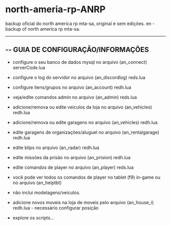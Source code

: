 # north-ameria-rp-ANRP

backup oficial do north america rp mta-sa, original e sem edições.
en - backup of north america rp mta-sa.


----------------------------------------------------------------------------------------
-- GUIA DE CONFIGURAÇÃO/INFORMAÇÔES
----------------------------------------------------------------------------------------

- configure o seu banco de dados mysql no arquivo (an_connect) serverCode.lua

- configure o log do servidor no arquivo (an_discordlog) reds.lua

- configure itens/grupos no arquivo (an_account) redh.lua

- veja/edite comandos admin no arquivo (an_admin) reds.lua

- adicione/remova ou edite veículos da loja no arquivo (an_vehicles) redh.lua

- adicione/remova ou edite garagens no arquivo (an_vehicles) redh.lua

- edite garagens de organizações/aluguel no arquivo (an_rentalgarage) redh.lua

- edite blips no arquivo (an_radar) redh.lua

- edite missões da prisão no arquivo (an_prision) redh.lua

- edite comandos de player no arquivo (an_player) reds.lua

- você pode ver todos os comandos de player no tablet (f9) in-game ou no arquivo (an_helptbt)

- não inclui modelagens/veículos.

- adicione novos moveis na loja de moveis pelo arquivo (an_house_i) redh.lua - necessário configurar posição

- explore os scripts...
